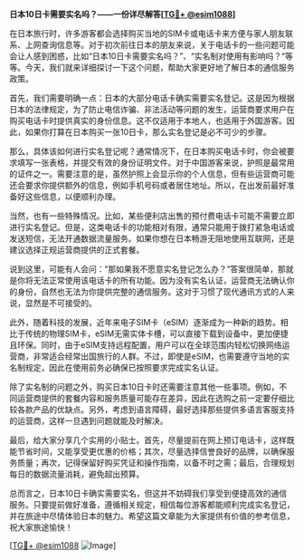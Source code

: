 **日本10日卡需要实名吗？——一份详尽解答[[TG💪+ @esim1088](https://t.me/s/esim1088)]**

在日本旅行时，许多游客都会选择购买当地的SIM卡或电话卡来方便与家人朋友联系、上网查询信息等。对于初次前往日本的朋友来说，关于电话卡的一些问题可能会让人感到困惑，比如“日本10日卡需要实名吗？”、“实名制对使用有影响吗？”等等。今天，我们就来详细探讨一下这个问题，帮助大家更好地了解日本的通信服务政策。

首先，我们需要明确一点：日本的大部分电话卡确实需要实名登记。这是因为根据日本的法律规定，为了防止电信诈骗、非法活动等问题的发生，运营商要求用户在购买电话卡时提供真实的身份信息。这不仅适用于本地人，也适用于外国游客。因此，如果你打算在日本购买一张10日卡，那么实名登记是必不可少的步骤。

那么，具体该如何进行实名登记呢？通常情况下，在日本购买电话卡时，你会被要求填写一张表格，并提交有效的身份证明文件。对于中国游客来说，护照是最常用的证件之一。需要注意的是，虽然护照上会显示你的个人信息，但有些运营商可能还会要求你提供额外的信息，例如手机号码或者居住地址。所以，在出发前最好准备好这些信息，以便顺利办理。

当然，也有一些特殊情况。比如，某些便利店出售的预付费电话卡可能不需要立即进行实名登记。但是，这类电话卡的功能相对有限，通常只能用于拨打紧急电话或发送短信，无法开通数据流量服务。如果你想在日本畅游无阻地使用互联网，还是建议选择正规运营商提供的正式套餐。

说到这里，可能有人会问：“那如果我不愿意实名登记怎么办？”答案很简单，那就是你将无法正常使用该电话卡的所有功能。因为没有实名认证，运营商无法确认你的身份，自然也无法为你提供完整的通信服务。这对于习惯了现代通讯方式的人来说，显然是不可接受的。

此外，随着科技的发展，近年来电子SIM卡（eSIM）逐渐成为一种新的趋势。相比于传统的物理SIM卡，eSIM无需实体卡槽，可以直接下载到设备中，更加便捷且环保。同时，由于eSIM支持远程配置，用户可以在全球范围内轻松切换网络运营商，非常适合经常出国旅行的人群。不过，即使是eSIM，也需要遵守当地的实名制规定，因此在使用前务必确保已按照要求完成实名认证。

除了实名制的问题之外，购买日本10日卡时还需要注意其他一些事项。例如，不同运营商提供的套餐内容和服务质量可能存在差异，因此在选购之前一定要仔细比较各款产品的优缺点。另外，考虑到语言障碍，最好选择那些提供多语言客服支持的运营商，这样一旦遇到问题就能及时解决。

最后，给大家分享几个实用的小贴士。首先，尽量提前在网上预订电话卡，这样既能节省时间，又能享受更优惠的价格；其次，尽量选择信誉良好的品牌，以确保服务质量；再次，记得保留好购买凭证和操作指南，以备不时之需；最后，合理规划每日的数据流量消耗，避免超出预算。

总而言之，日本10日卡确实需要实名，但这并不妨碍我们享受到便捷高效的通信服务。只要提前做好准备，遵循相关规定，相信每位游客都能顺利完成实名登记，并在旅途中尽情体验日本的魅力。希望这篇文章能为大家提供有价值的参考信息，祝大家旅途愉快！

[[TG💪+ @esim1088](https://t.me/s/esim1088) ![Image](https://i.postimg.cc/4NQfJmqS/Snipaste-2025-05-13-00-14-12.png)]